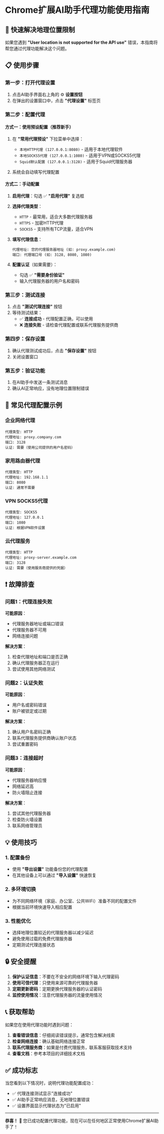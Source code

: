 # Chrome扩展AI助手代理功能使用指南

## 🚀 快速解决地理位置限制

如果您遇到 **"User location is not supported for the API use"** 错误，本指南将帮您通过代理功能解决这个问题。

## 📋 使用步骤

### 第一步：打开代理设置

1. 点击AI助手界面右上角的 ⚙️ **设置按钮**
2. 在弹出的设置窗口中，点击 **"代理设置"** 标签页

### 第二步：配置代理

#### 方式一：使用预设配置（推荐新手）

1. 在 **"常用代理预设"** 下拉菜单中选择：
   - `本地HTTP代理 (127.0.0.1:8080)` - 适用于本地代理软件
   - `本地SOCKS5代理 (127.0.0.1:1080)` - 适用于VPN或SOCKS5代理
   - `Squid默认配置 (127.0.0.1:3128)` - 适用于Squid代理服务器

2. 系统会自动填写代理配置

#### 方式二：手动配置

1. **启用代理**：勾选 ✅ **"启用代理"** 复选框

2. **选择代理类型**：
   - `HTTP` - 最常用，适合大多数代理服务器
   - `HTTPS` - 加密HTTP代理
   - `SOCKS5` - 支持所有TCP流量，适合VPN

3. **填写代理信息**：
   ```
   代理地址: 您的代理服务器地址 (如: proxy.example.com)
   端口: 代理端口号 (如: 3128, 8080, 1080)
   ```

4. **配置认证**（如果需要）：
   - 勾选 ✅ **"需要身份验证"**
   - 输入代理服务器的用户名和密码

### 第三步：测试连接

1. 点击 **"测试代理连接"** 按钮
2. 等待测试结果：
   - ✅ **连接成功** - 代理配置正确，可以使用
   - ❌ **连接失败** - 请检查代理配置或联系代理服务提供商

### 第四步：保存设置

1. 确认代理测试成功后，点击 **"保存设置"** 按钮
2. 关闭设置窗口

### 第五步：验证功能

1. 在AI助手中发送一条测试消息
2. 确认AI正常响应，没有地理位置限制错误

## 🔧 常见代理配置示例

### 企业网络代理
```
代理类型: HTTP
代理地址: proxy.company.com
端口: 3128
认证: 需要（使用公司提供的用户名密码）
```

### 家用路由器代理
```
代理类型: HTTP
代理地址: 192.168.1.1
端口: 8080
认证: 通常不需要
```

### VPN SOCKS5代理
```
代理类型: SOCKS5
代理地址: 127.0.0.1
端口: 1080
认证: 根据VPN软件设置
```

### 云代理服务
```
代理类型: HTTP
代理地址: proxy-server.example.com
端口: 3128
认证: 需要（使用服务商提供的凭据）
```

## ❗ 故障排查

### 问题1：代理连接失败
**可能原因**：
- 代理服务器地址或端口错误
- 代理服务器不可用
- 网络连接问题

**解决方案**：
1. 检查代理地址和端口是否正确
2. 确认代理服务器正在运行
3. 尝试使用其他网络测试

### 问题2：认证失败
**可能原因**：
- 用户名或密码错误
- 账户被锁定或过期

**解决方案**：
1. 确认用户名密码正确
2. 联系代理服务提供商确认账户状态
3. 尝试重置密码

### 问题3：连接超时
**可能原因**：
- 代理服务器响应慢
- 网络延迟高
- 防火墙阻止连接

**解决方案**：
1. 尝试其他代理服务器
2. 检查防火墙设置
3. 联系网络管理员

## 💡 使用技巧

### 1. 配置备份
- 使用 **"导出设置"** 功能备份您的代理配置
- 在其他设备上可以通过 **"导入设置"** 快速恢复

### 2. 多环境切换
- 为不同网络环境（家庭、办公室、公共WiFi）准备不同的配置文件
- 根据当前环境快速导入相应配置

### 3. 性能优化
- 选择地理位置较近的代理服务器以减少延迟
- 避免使用过载的免费代理服务器
- 定期测试代理连接状态

## 🔒 安全提醒

1. **保护认证信息**：不要在不安全的网络环境下输入代理密码
2. **使用可信代理**：只使用来源可靠的代理服务器
3. **定期更新密码**：定期更换代理服务器的认证密码
4. **监控使用情况**：注意代理服务器的流量使用情况

## 📞 获取帮助

如果您在使用代理功能时遇到问题：

1. **查看错误信息**：仔细阅读错误提示，通常包含解决线索
2. **检查网络连接**：确认基础网络连接正常
3. **联系代理服务商**：如果是付费代理服务，联系客服获取技术支持
4. **查看文档**：参考本项目的详细技术文档

## ✅ 成功标志

当您看到以下情况时，说明代理功能配置成功：

- ✅ 代理连接测试显示"连接成功"
- ✅ AI助手正常响应消息，无地理位置错误
- ✅ 设置界面显示代理状态为"已启用"

---

**恭喜！** 🎉 您已成功配置代理功能，现在可以在任何地区正常使用Chrome扩展AI助手了！
